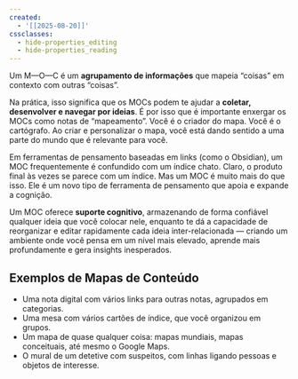 ```yaml
---
created:
  - '[[2025-08-20]]'
cssclasses:
  - hide-properties_editing
  - hide-properties_reading
---
```

Um M—O—C é um **agrupamento de informações** que mapeia “coisas” em contexto com outras “coisas”.

Na prática, isso significa que os MOCs podem te ajudar a **coletar, desenvolver e navegar por ideias**. É por isso que é importante enxergar os MOCs como notas de “mapeamento”. Você é o criador do mapa. Você é o cartógrafo. Ao criar e personalizar o mapa, você está dando sentido a uma parte do mundo que é relevante para você.

Em ferramentas de pensamento baseadas em links (como o Obsidian), um MOC frequentemente é confundido com um índice chato. Claro, o produto final às vezes se parece com um índice. Mas um MOC é muito mais do que isso. Ele é um novo tipo de ferramenta de pensamento que apoia e expande a cognição.

Um MOC oferece **suporte cognitivo**, armazenando de forma confiável qualquer ideia que você colocar nele, enquanto te dá a capacidade de reorganizar e editar rapidamente cada ideia inter-relacionada — criando um ambiente onde você pensa em um nível mais elevado, aprende mais profundamente e gera insights inesperados.

## Exemplos de Mapas de Conteúdo

- Uma nota digital com vários links para outras notas, agrupados em categorias.
- Uma mesa com vários cartões de índice, que você organizou em grupos.
- Um mapa de quase qualquer coisa: mapas mundiais, mapas conceituais, até mesmo o Google Maps.
- O mural de um detetive com suspeitos, com linhas ligando pessoas e objetos de interesse.
    
